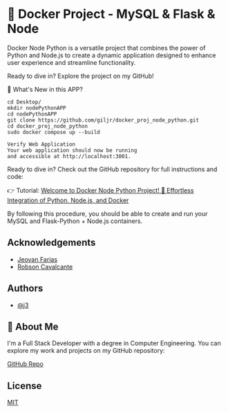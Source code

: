 
#  🎉 Docker Project - MySQL & Flask & Node 


Docker Node Python is a versatile project that combines the power of Python and Node.js to create a dynamic application designed to enhance user experience and streamline functionality.

Ready to dive in? Explore the project on my GitHub!

🔹 What's New in this APP?

    cd Desktop/
    mkdir nodePythonAPP
    cd nodePythonAPP
    git clone https://github.com/giljr/docker_proj_node_python.git
    cd docker_proj_node_python
    sudo docker compose up --build

    Verify Web Application
    Your web application should now be running 
    and accessible at http://localhost:3001.

Ready to dive in? Check out the GitHub repository for full instructions and code:

👉 Tutorial: [Welcome to Docker Node Python Project! 🎉
Effortless Integration of Python, Node.js, and Docker ](https://medium.com/jungletronics/welcome-to-docker-node-python-project-ca4444fcf2fd)

By following this procedure, you should be able to create and run your MySQL and Flask-Python + Node.js containers.
## Acknowledgements

 - [ Jeovan Farias](https://www.linkedin.com/in/jeovan-f-6283b8145/)
 - [ Robson Cavalcante](https://www.linkedin.com/in/robson-machado-cavalcante/)
 

## Authors

- [@j3](https://github.com/giljr)


## 🚀 About Me
I'm a Full Stack Developer with a degree in Computer Engineering. You can explore my work and projects on my GitHub repository:

[GitHub Repo](https://github.com/giljr/fiscal_service_app)

## License

[MIT](https://choosealicense.com/licenses/mit/)

